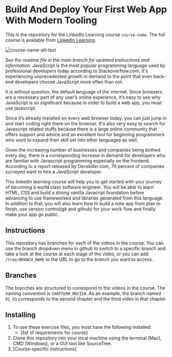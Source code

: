 # Build And Deploy Your First Web App With Modern Tooling
This is the repository for the LinkedIn Learning course `course-name`. The full course is available from [LinkedIn Learning][lil-course-url].

![course-name-alt-text][lil-thumbnail-url] 

_See the readme file in the main branch for updated instructions and information._
JavaScript is the most popular programming language used by professional developers today according to Stackoverflow.com; It's experiencing unprecedented growth in demand to the point that even back-end developers choose JavaScript more often than not.

It is without question, the default language of the internet. Since browsers are a necessary part of any user’s online experience, it’s easy to see why JavaScript is so significant because in order to build a web app, you must use javascript.

Since it’s already installed on every web browser today, you can just jump in and start coding right there on the browser. It's also very easy to search for Javascript related stuffs because there is a large online community that offers support and advice and an excellent tool for beginning programmers who want to expand their skill set into other languages as well.

Given the increasing number of businesses and companies being birthed every day, there is a corresponding increase in demand for developers who are familiar with Javascript programming especially on the frontend. According to a report released by Devskiller.com, 70 percent of companies surveyed want to hire a JavaScript developer.

This linkedIn learning course will help you to get started with your journey of becoming a world class software engineer. You will be able to learn HTML, CSS and build a strong vanilla Javacript foundation before advancing to use frameworked and libraries generated from this language. In addition to that, you will also learn how to build a note app from plan to finish, use version control(git and github) for your work flow and finally make your app go public.

## Instructions
This repository has branches for each of the videos in the course. You can use the branch dropdown menu in github to switch to a specific branch and take a look at the course at each stage of the video, or you can add `/tree/BRANCH_NAME` to the URL to go to the branch you want to access.
  

## Branches
The branches are structured to correspond to the videos in the course. The naming convention is `CHAPTER#_MOVIE#`. As an example, the branch named `02_03` corresponds to the second chapter and the third video in that chapter.

## Installing
1. To use these exercise files, you must have the following installed:
	- [list of requirements for course]
2. Clone this repository into your local machine using the terminal (Mac), CMD (Windows), or a GUI tool like SourceTree.
3. [Course-specific instructions]


[0]: # (Replace these placeholder URLs with actual course URLs)

[lil-course-url]: https://www.linkedin.com/learning/
[lil-thumbnail-url]: http://

